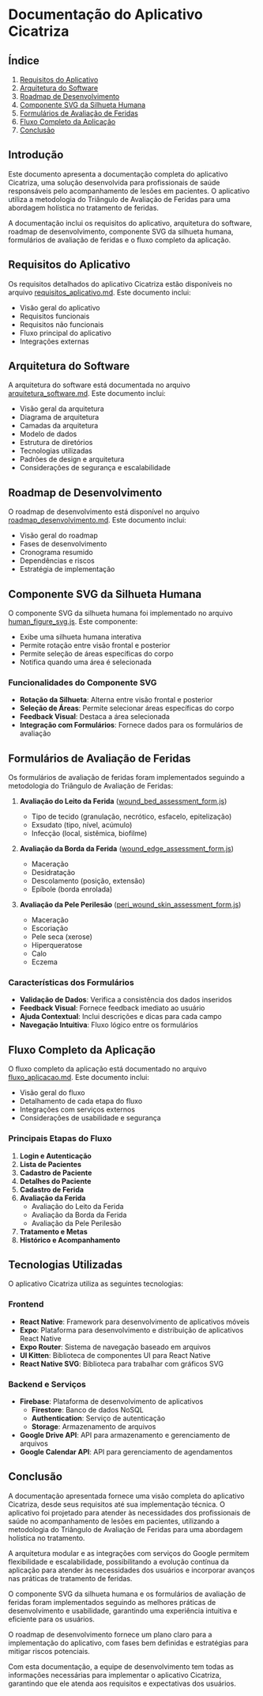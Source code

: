 # Documentação do Aplicativo Cicatriza

## Índice

1. [Requisitos do Aplicativo](#requisitos-do-aplicativo)
2. [Arquitetura do Software](#arquitetura-do-software)
3. [Roadmap de Desenvolvimento](#roadmap-de-desenvolvimento)
4. [Componente SVG da Silhueta Humana](#componente-svg-da-silhueta-humana)
5. [Formulários de Avaliação de Feridas](#formulários-de-avaliação-de-feridas)
6. [Fluxo Completo da Aplicação](#fluxo-completo-da-aplicação)
7. [Conclusão](#conclusão)

## Introdução

Este documento apresenta a documentação completa do aplicativo Cicatriza, uma solução desenvolvida para profissionais de saúde responsáveis pelo acompanhamento de lesões em pacientes. O aplicativo utiliza a metodologia do Triângulo de Avaliação de Feridas para uma abordagem holística no tratamento de feridas.

A documentação inclui os requisitos do aplicativo, arquitetura do software, roadmap de desenvolvimento, componente SVG da silhueta humana, formulários de avaliação de feridas e o fluxo completo da aplicação.

## Requisitos do Aplicativo

Os requisitos detalhados do aplicativo Cicatriza estão disponíveis no arquivo [requisitos_aplicativo.md](requisitos_aplicativo.md). Este documento inclui:

- Visão geral do aplicativo
- Requisitos funcionais
- Requisitos não funcionais
- Fluxo principal do aplicativo
- Integrações externas

## Arquitetura do Software

A arquitetura do software está documentada no arquivo [arquitetura_software.md](arquitetura_software.md). Este documento inclui:

- Visão geral da arquitetura
- Diagrama de arquitetura
- Camadas da arquitetura
- Modelo de dados
- Estrutura de diretórios
- Tecnologias utilizadas
- Padrões de design e arquitetura
- Considerações de segurança e escalabilidade

## Roadmap de Desenvolvimento

O roadmap de desenvolvimento está disponível no arquivo [roadmap_desenvolvimento.md](roadmap_desenvolvimento.md). Este documento inclui:

- Visão geral do roadmap
- Fases de desenvolvimento
- Cronograma resumido
- Dependências e riscos
- Estratégia de implementação

## Componente SVG da Silhueta Humana

O componente SVG da silhueta humana foi implementado no arquivo [human_figure_svg.js](human_figure_svg.js). Este componente:

- Exibe uma silhueta humana interativa
- Permite rotação entre visão frontal e posterior
- Permite seleção de áreas específicas do corpo
- Notifica quando uma área é selecionada

### Funcionalidades do Componente SVG

- **Rotação da Silhueta**: Alterna entre visão frontal e posterior
- **Seleção de Áreas**: Permite selecionar áreas específicas do corpo
- **Feedback Visual**: Destaca a área selecionada
- **Integração com Formulários**: Fornece dados para os formulários de avaliação

## Formulários de Avaliação de Feridas

Os formulários de avaliação de feridas foram implementados seguindo a metodologia do Triângulo de Avaliação de Feridas:

1. **Avaliação do Leito da Ferida** ([wound_bed_assessment_form.js](wound_bed_assessment_form.js))
   - Tipo de tecido (granulação, necrótico, esfacelo, epitelização)
   - Exsudato (tipo, nível, acúmulo)
   - Infecção (local, sistêmica, biofilme)

2. **Avaliação da Borda da Ferida** ([wound_edge_assessment_form.js](wound_edge_assessment_form.js))
   - Maceração
   - Desidratação
   - Descolamento (posição, extensão)
   - Epíbole (borda enrolada)

3. **Avaliação da Pele Perilesão** ([peri_wound_skin_assessment_form.js](peri_wound_skin_assessment_form.js))
   - Maceração
   - Escoriação
   - Pele seca (xerose)
   - Hiperqueratose
   - Calo
   - Eczema

### Características dos Formulários

- **Validação de Dados**: Verifica a consistência dos dados inseridos
- **Feedback Visual**: Fornece feedback imediato ao usuário
- **Ajuda Contextual**: Inclui descrições e dicas para cada campo
- **Navegação Intuitiva**: Fluxo lógico entre os formulários

## Fluxo Completo da Aplicação

O fluxo completo da aplicação está documentado no arquivo [fluxo_aplicacao.md](fluxo_aplicacao.md). Este documento inclui:

- Visão geral do fluxo
- Detalhamento de cada etapa do fluxo
- Integrações com serviços externos
- Considerações de usabilidade e segurança

### Principais Etapas do Fluxo

1. **Login e Autenticação**
2. **Lista de Pacientes**
3. **Cadastro de Paciente**
4. **Detalhes do Paciente**
5. **Cadastro de Ferida**
6. **Avaliação da Ferida**
   - Avaliação do Leito da Ferida
   - Avaliação da Borda da Ferida
   - Avaliação da Pele Perilesão
7. **Tratamento e Metas**
8. **Histórico e Acompanhamento**

## Tecnologias Utilizadas

O aplicativo Cicatriza utiliza as seguintes tecnologias:

### Frontend
- **React Native**: Framework para desenvolvimento de aplicativos móveis
- **Expo**: Plataforma para desenvolvimento e distribuição de aplicativos React Native
- **Expo Router**: Sistema de navegação baseado em arquivos
- **UI Kitten**: Biblioteca de componentes UI para React Native
- **React Native SVG**: Biblioteca para trabalhar com gráficos SVG

### Backend e Serviços
- **Firebase**: Plataforma de desenvolvimento de aplicativos
  - **Firestore**: Banco de dados NoSQL
  - **Authentication**: Serviço de autenticação
  - **Storage**: Armazenamento de arquivos
- **Google Drive API**: API para armazenamento e gerenciamento de arquivos
- **Google Calendar API**: API para gerenciamento de agendamentos

## Conclusão

A documentação apresentada fornece uma visão completa do aplicativo Cicatriza, desde seus requisitos até sua implementação técnica. O aplicativo foi projetado para atender às necessidades dos profissionais de saúde no acompanhamento de lesões em pacientes, utilizando a metodologia do Triângulo de Avaliação de Feridas para uma abordagem holística no tratamento.

A arquitetura modular e as integrações com serviços do Google permitem flexibilidade e escalabilidade, possibilitando a evolução contínua da aplicação para atender às necessidades dos usuários e incorporar avanços nas práticas de tratamento de feridas.

O componente SVG da silhueta humana e os formulários de avaliação de feridas foram implementados seguindo as melhores práticas de desenvolvimento e usabilidade, garantindo uma experiência intuitiva e eficiente para os usuários.

O roadmap de desenvolvimento fornece um plano claro para a implementação do aplicativo, com fases bem definidas e estratégias para mitigar riscos potenciais.

Com esta documentação, a equipe de desenvolvimento tem todas as informações necessárias para implementar o aplicativo Cicatriza, garantindo que ele atenda aos requisitos e expectativas dos usuários.
